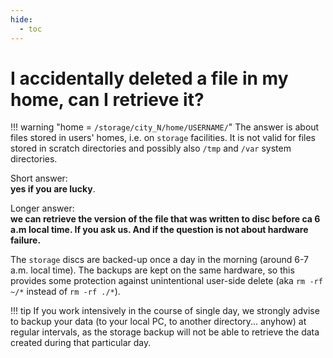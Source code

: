 ```yaml
---
hide:
  - toc
---
```


# I accidentally deleted a file in my home, can I retrieve it?

!!! warning "home = `/storage/city_N/home/USERNAME/`"
    The answer is about files stored in users' homes, i.e. on `storage` facilities. It is not valid for files stored in scratch directories and possibly also `/tmp` and `/var` system directories.

Short answer:<br/> **yes if you are lucky**.

Longer answer:<br/> **we can retrieve the version of the file that was written to disc before ca 6 a.m local time. If you ask us. And if the question is not about hardware failure.**

The `storage` discs are backed-up once a day in the morning (around 6-7 a.m. local time). The backups are kept on the same hardware, so this provides some protection against unintentional user-side delete (aka `rm -rf ~/*` instead of `rm -rf ./*`).

!!! tip
    If you work intensively in the course of single day, we strongly advise to backup your data (to your local PC, to another directory... anyhow) at regular intervals, as the storage backup will not be able to retrieve the data created during that particular day.









